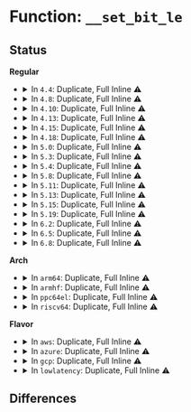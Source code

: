 # Function: <code>__set_bit_le</code>

## Status
<b>Regular</b>
<ul>
<li>
<details>
<summary>In <code>4.4</code>: Duplicate, Full Inline ⚠️</summary>

**Collision:** Static Duplication

**Inline:** Full

**Transformation:** False

**Instances:**

```
In fs/ext4/balloc.c (ffffffff8128feb4)
Location: include/asm-generic/bitops/le.h:67
Inline: True
Inline callers:
  - fs/ext4/balloc.c:ext4_read_block_bitmap_nowait
  - fs/ext4/balloc.c:ext4_read_block_bitmap_nowait
  - fs/ext4/balloc.c:ext4_read_block_bitmap_nowait
  - fs/ext4/balloc.c:ext4_read_block_bitmap_nowait
```
```
In fs/ext4/ialloc.c (ffffffff81292ff7)
Location: include/asm-generic/bitops/le.h:67
Inline: True
```
```
In fs/ext4/super.c (ffffffff812bb79a)
Location: include/asm-generic/bitops/le.h:67
Inline: True
Inline callers:
  - fs/ext4/super.c:ext4_calculate_overhead
  - fs/ext4/super.c:ext4_calculate_overhead
  - fs/ext4/super.c:ext4_calculate_overhead
  - fs/ext4/super.c:ext4_calculate_overhead
  - fs/ext4/super.c:ext4_calculate_overhead
```
```
In fs/ext4/mballoc.c (ffffffff812cebb7)
Location: include/asm-generic/bitops/le.h:67
Inline: True
Inline callers:
  - fs/ext4/mballoc.c:ext4_set_bits
  - fs/ext4/mballoc.c:mb_free_blocks
  - fs/ext4/mballoc.c:mb_free_blocks
  - fs/ext4/mballoc.c:mb_mark_used
  - fs/ext4/mballoc.c:mb_mark_used
```
</details>
</li>
<li>
<details>
<summary>In <code>4.8</code>: Duplicate, Full Inline ⚠️</summary>

**Collision:** Static Duplication

**Inline:** Full

**Transformation:** False

**Instances:**

```
In fs/ext4/balloc.c (ffffffff812bd3f6)
Location: include/asm-generic/bitops/le.h:67
Inline: True
Inline callers:
  - fs/ext4/balloc.c:ext4_read_block_bitmap_nowait
  - fs/ext4/balloc.c:ext4_read_block_bitmap_nowait
  - fs/ext4/balloc.c:ext4_read_block_bitmap_nowait
  - fs/ext4/balloc.c:ext4_read_block_bitmap_nowait
```
```
In fs/ext4/ialloc.c (ffffffff812c05a7)
Location: include/asm-generic/bitops/le.h:67
Inline: True
```
```
In fs/ext4/super.c (ffffffff812ea745)
Location: include/asm-generic/bitops/le.h:67
Inline: True
Inline callers:
  - fs/ext4/super.c:ext4_calculate_overhead
  - fs/ext4/super.c:ext4_calculate_overhead
  - fs/ext4/super.c:ext4_calculate_overhead
  - fs/ext4/super.c:ext4_calculate_overhead
  - fs/ext4/super.c:ext4_calculate_overhead
```
```
In fs/ext4/mballoc.c (ffffffff813010d7)
Location: include/asm-generic/bitops/le.h:67
Inline: True
Inline callers:
  - fs/ext4/mballoc.c:mb_mark_used
  - fs/ext4/mballoc.c:mb_mark_used
  - fs/ext4/mballoc.c:mb_free_blocks
  - fs/ext4/mballoc.c:mb_free_blocks
  - fs/ext4/mballoc.c:ext4_set_bits
```
</details>
</li>
<li>
<details>
<summary>In <code>4.10</code>: Duplicate, Full Inline ⚠️</summary>

**Collision:** Static Duplication

**Inline:** Full

**Transformation:** False

**Instances:**

```
In fs/ext4/balloc.c (ffffffff812d2a46)
Location: include/asm-generic/bitops/le.h:67
Inline: True
Inline callers:
  - fs/ext4/balloc.c:ext4_read_block_bitmap_nowait
  - fs/ext4/balloc.c:ext4_read_block_bitmap_nowait
  - fs/ext4/balloc.c:ext4_read_block_bitmap_nowait
  - fs/ext4/balloc.c:ext4_read_block_bitmap_nowait
```
```
In fs/ext4/ialloc.c (ffffffff812d5bd7)
Location: include/asm-generic/bitops/le.h:67
Inline: True
```
```
In fs/ext4/super.c (ffffffff813004f4)
Location: include/asm-generic/bitops/le.h:67
Inline: True
Inline callers:
  - fs/ext4/super.c:ext4_calculate_overhead
  - fs/ext4/super.c:ext4_calculate_overhead
  - fs/ext4/super.c:ext4_calculate_overhead
  - fs/ext4/super.c:ext4_calculate_overhead
  - fs/ext4/super.c:ext4_calculate_overhead
```
```
In fs/ext4/mballoc.c (ffffffff8131714c)
Location: include/asm-generic/bitops/le.h:67
Inline: True
Inline callers:
  - fs/ext4/mballoc.c:mb_mark_used
  - fs/ext4/mballoc.c:mb_mark_used
  - fs/ext4/mballoc.c:mb_free_blocks
  - fs/ext4/mballoc.c:mb_free_blocks
  - fs/ext4/mballoc.c:ext4_set_bits
```
</details>
</li>
<li>
<details>
<summary>In <code>4.13</code>: Duplicate, Full Inline ⚠️</summary>

**Collision:** Static Duplication

**Inline:** Full

**Transformation:** False

**Instances:**

```
In fs/ext4/balloc.c (ffffffff812e405a)
Location: include/asm-generic/bitops/le.h:67
Inline: True
Inline callers:
  - fs/ext4/balloc.c:ext4_read_block_bitmap_nowait
  - fs/ext4/balloc.c:ext4_read_block_bitmap_nowait
  - fs/ext4/balloc.c:ext4_read_block_bitmap_nowait
  - fs/ext4/balloc.c:ext4_read_block_bitmap_nowait
```
```
In fs/ext4/ialloc.c (ffffffff812f3e57)
Location: include/asm-generic/bitops/le.h:67
Inline: True
```
```
In fs/ext4/mballoc.c (ffffffff8130e198)
Location: include/asm-generic/bitops/le.h:67
Inline: True
Inline callers:
  - fs/ext4/mballoc.c:mb_mark_used
  - fs/ext4/mballoc.c:mb_mark_used
  - fs/ext4/mballoc.c:mb_free_blocks
  - fs/ext4/mballoc.c:mb_free_blocks
  - fs/ext4/mballoc.c:ext4_set_bits
```
```
In fs/ext4/super.c (ffffffff81335315)
Location: include/asm-generic/bitops/le.h:67
Inline: True
Inline callers:
  - fs/ext4/super.c:ext4_calculate_overhead
  - fs/ext4/super.c:ext4_calculate_overhead
  - fs/ext4/super.c:ext4_calculate_overhead
  - fs/ext4/super.c:ext4_calculate_overhead
  - fs/ext4/super.c:ext4_calculate_overhead
```
</details>
</li>
<li>
<details>
<summary>In <code>4.15</code>: Duplicate, Full Inline ⚠️</summary>

**Collision:** Static Duplication

**Inline:** Full

**Transformation:** False

**Instances:**

```
In fs/ext4/balloc.c (ffffffff813089ea)
Location: include/asm-generic/bitops/le.h:68
Inline: True
Inline callers:
  - fs/ext4/balloc.c:ext4_read_block_bitmap_nowait
  - fs/ext4/balloc.c:ext4_read_block_bitmap_nowait
  - fs/ext4/balloc.c:ext4_read_block_bitmap_nowait
  - fs/ext4/balloc.c:ext4_read_block_bitmap_nowait
```
```
In fs/ext4/ialloc.c (ffffffff8131a196)
Location: include/asm-generic/bitops/le.h:68
Inline: True
Inline callers:
  - fs/ext4/ialloc.c:__ext4_new_inode
```
```
In fs/ext4/mballoc.c (ffffffff813332a8)
Location: include/asm-generic/bitops/le.h:68
Inline: True
Inline callers:
  - fs/ext4/mballoc.c:mb_mark_used
  - fs/ext4/mballoc.c:mb_mark_used
  - fs/ext4/mballoc.c:mb_free_blocks
  - fs/ext4/mballoc.c:mb_free_blocks
  - fs/ext4/mballoc.c:ext4_set_bits
```
```
In fs/ext4/super.c (ffffffff81359825)
Location: include/asm-generic/bitops/le.h:68
Inline: True
Inline callers:
  - fs/ext4/super.c:ext4_calculate_overhead
  - fs/ext4/super.c:ext4_calculate_overhead
  - fs/ext4/super.c:ext4_calculate_overhead
  - fs/ext4/super.c:ext4_calculate_overhead
  - fs/ext4/super.c:ext4_calculate_overhead
```
</details>
</li>
<li>
<details>
<summary>In <code>4.18</code>: Duplicate, Full Inline ⚠️</summary>

**Collision:** Static Duplication

**Inline:** Full

**Transformation:** False

**Instances:**

```
In fs/ext4/balloc.c (ffffffff81336979)
Location: include/asm-generic/bitops/le.h:68
Inline: True
Inline callers:
  - fs/ext4/balloc.c:ext4_read_block_bitmap_nowait
  - fs/ext4/balloc.c:ext4_read_block_bitmap_nowait
  - fs/ext4/balloc.c:ext4_read_block_bitmap_nowait
  - fs/ext4/balloc.c:ext4_read_block_bitmap_nowait
```
```
In fs/ext4/ialloc.c (ffffffff81347da0)
Location: include/asm-generic/bitops/le.h:68
Inline: True
Inline callers:
  - fs/ext4/ialloc.c:__ext4_new_inode
```
```
In fs/ext4/mballoc.c (ffffffff81361441)
Location: include/asm-generic/bitops/le.h:68
Inline: True
Inline callers:
  - fs/ext4/mballoc.c:mb_mark_used
  - fs/ext4/mballoc.c:mb_mark_used
  - fs/ext4/mballoc.c:mb_free_blocks
  - fs/ext4/mballoc.c:mb_free_blocks
  - fs/ext4/mballoc.c:ext4_set_bits
```
```
In fs/ext4/super.c (ffffffff813881a1)
Location: include/asm-generic/bitops/le.h:68
Inline: True
Inline callers:
  - fs/ext4/super.c:ext4_calculate_overhead
  - fs/ext4/super.c:ext4_calculate_overhead
  - fs/ext4/super.c:ext4_calculate_overhead
  - fs/ext4/super.c:ext4_calculate_overhead
  - fs/ext4/super.c:ext4_calculate_overhead
```
</details>
</li>
<li>
<details>
<summary>In <code>5.0</code>: Duplicate, Full Inline ⚠️</summary>

**Collision:** Static Duplication

**Inline:** Full

**Transformation:** False

**Instances:**

```
In fs/ext4/balloc.c (ffffffff8134dbf9)
Location: include/asm-generic/bitops/le.h:68
Inline: True
Inline callers:
  - fs/ext4/balloc.c:ext4_read_block_bitmap_nowait
  - fs/ext4/balloc.c:ext4_read_block_bitmap_nowait
  - fs/ext4/balloc.c:ext4_read_block_bitmap_nowait
  - fs/ext4/balloc.c:ext4_read_block_bitmap_nowait
```
```
In fs/ext4/ialloc.c (ffffffff8135ff50)
Location: include/asm-generic/bitops/le.h:68
Inline: True
Inline callers:
  - fs/ext4/ialloc.c:__ext4_new_inode
```
```
In fs/ext4/mballoc.c (ffffffff813796f1)
Location: include/asm-generic/bitops/le.h:68
Inline: True
Inline callers:
  - fs/ext4/mballoc.c:mb_mark_used
  - fs/ext4/mballoc.c:mb_mark_used
  - fs/ext4/mballoc.c:mb_free_blocks
  - fs/ext4/mballoc.c:mb_free_blocks
  - fs/ext4/mballoc.c:ext4_set_bits
```
```
In fs/ext4/super.c (ffffffff813a0d71)
Location: include/asm-generic/bitops/le.h:68
Inline: True
Inline callers:
  - fs/ext4/super.c:ext4_calculate_overhead
  - fs/ext4/super.c:ext4_calculate_overhead
  - fs/ext4/super.c:ext4_calculate_overhead
  - fs/ext4/super.c:ext4_calculate_overhead
  - fs/ext4/super.c:ext4_calculate_overhead
```
</details>
</li>
<li>
<details>
<summary>In <code>5.3</code>: Duplicate, Full Inline ⚠️</summary>

**Collision:** Static Duplication

**Inline:** Full

**Transformation:** False

**Instances:**

```
In fs/ext4/balloc.c (ffffffff813765d6)
Location: include/asm-generic/bitops/le.h:68
Inline: True
Inline callers:
  - fs/ext4/balloc.c:ext4_read_block_bitmap_nowait
  - fs/ext4/balloc.c:ext4_read_block_bitmap_nowait
  - fs/ext4/balloc.c:ext4_read_block_bitmap_nowait
  - fs/ext4/balloc.c:ext4_read_block_bitmap_nowait
```
```
In fs/ext4/ialloc.c (ffffffff813890c1)
Location: include/asm-generic/bitops/le.h:68
Inline: True
Inline callers:
  - fs/ext4/ialloc.c:__ext4_new_inode
```
```
In fs/ext4/mballoc.c (ffffffff813a320b)
Location: include/asm-generic/bitops/le.h:68
Inline: True
Inline callers:
  - fs/ext4/mballoc.c:mb_mark_used
  - fs/ext4/mballoc.c:mb_mark_used
  - fs/ext4/mballoc.c:mb_free_blocks
  - fs/ext4/mballoc.c:mb_free_blocks
  - fs/ext4/mballoc.c:ext4_set_bits
```
```
In fs/ext4/super.c (ffffffff813cb62a)
Location: include/asm-generic/bitops/le.h:68
Inline: True
Inline callers:
  - fs/ext4/super.c:ext4_calculate_overhead
  - fs/ext4/super.c:ext4_calculate_overhead
  - fs/ext4/super.c:ext4_calculate_overhead
  - fs/ext4/super.c:ext4_calculate_overhead
  - fs/ext4/super.c:ext4_calculate_overhead
```
</details>
</li>
<li>
<details>
<summary>In <code>5.4</code>: Duplicate, Full Inline ⚠️</summary>

**Collision:** Static Duplication

**Inline:** Full

**Transformation:** False

**Instances:**

```
In fs/ext4/balloc.c (ffffffff8138e846)
Location: include/asm-generic/bitops/le.h:68
Inline: True
Inline callers:
  - fs/ext4/balloc.c:ext4_read_block_bitmap_nowait
  - fs/ext4/balloc.c:ext4_read_block_bitmap_nowait
  - fs/ext4/balloc.c:ext4_read_block_bitmap_nowait
  - fs/ext4/balloc.c:ext4_read_block_bitmap_nowait
```
```
In fs/ext4/ialloc.c (ffffffff813a1a47)
Location: include/asm-generic/bitops/le.h:68
Inline: True
Inline callers:
  - fs/ext4/ialloc.c:__ext4_new_inode
```
```
In fs/ext4/mballoc.c (ffffffff813bc06b)
Location: include/asm-generic/bitops/le.h:68
Inline: True
Inline callers:
  - fs/ext4/mballoc.c:mb_mark_used
  - fs/ext4/mballoc.c:mb_mark_used
  - fs/ext4/mballoc.c:mb_free_blocks
  - fs/ext4/mballoc.c:mb_free_blocks
  - fs/ext4/mballoc.c:ext4_set_bits
```
```
In fs/ext4/super.c (ffffffff813e49ea)
Location: include/asm-generic/bitops/le.h:68
Inline: True
Inline callers:
  - fs/ext4/super.c:ext4_calculate_overhead
  - fs/ext4/super.c:ext4_calculate_overhead
  - fs/ext4/super.c:ext4_calculate_overhead
  - fs/ext4/super.c:ext4_calculate_overhead
  - fs/ext4/super.c:ext4_calculate_overhead
```
</details>
</li>
<li>
<details>
<summary>In <code>5.8</code>: Duplicate, Full Inline ⚠️</summary>

**Collision:** Static Duplication

**Inline:** Full

**Transformation:** False

**Instances:**

```
In fs/ext4/balloc.c (ffffffff813d9c1d)
Location: include/asm-generic/bitops/le.h:68
Inline: True
Inline callers:
  - fs/ext4/balloc.c:ext4_init_block_bitmap
  - fs/ext4/balloc.c:ext4_init_block_bitmap
  - fs/ext4/balloc.c:ext4_init_block_bitmap
  - fs/ext4/balloc.c:ext4_init_block_bitmap
```
```
In fs/ext4/ialloc.c (ffffffff813edca2)
Location: include/asm-generic/bitops/le.h:68
Inline: True
Inline callers:
  - fs/ext4/ialloc.c:__ext4_new_inode
```
```
In fs/ext4/mballoc.c (ffffffff81407c9f)
Location: include/asm-generic/bitops/le.h:68
Inline: True
Inline callers:
  - fs/ext4/mballoc.c:mb_mark_used
  - fs/ext4/mballoc.c:mb_mark_used
  - fs/ext4/mballoc.c:mb_buddy_mark_free
  - fs/ext4/mballoc.c:mb_buddy_mark_free
  - fs/ext4/mballoc.c:ext4_set_bits
```
```
In fs/ext4/super.c (ffffffff8142ce36)
Location: include/asm-generic/bitops/le.h:68
Inline: True
Inline callers:
  - fs/ext4/super.c:count_overhead
  - fs/ext4/super.c:count_overhead
  - fs/ext4/super.c:count_overhead
  - fs/ext4/super.c:count_overhead
  - fs/ext4/super.c:count_overhead
```
</details>
</li>
<li>
<details>
<summary>In <code>5.11</code>: Duplicate, Full Inline ⚠️</summary>

**Collision:** Static Duplication

**Inline:** Full

**Transformation:** False

**Instances:**

```
In fs/ext4/balloc.c (ffffffff813eb8cd)
Location: include/asm-generic/bitops/le.h:68
Inline: True
Inline callers:
  - fs/ext4/balloc.c:ext4_init_block_bitmap
  - fs/ext4/balloc.c:ext4_init_block_bitmap
  - fs/ext4/balloc.c:ext4_init_block_bitmap
  - fs/ext4/balloc.c:ext4_init_block_bitmap
```
```
In fs/ext4/ialloc.c (ffffffff814001f2)
Location: include/asm-generic/bitops/le.h:68
Inline: True
Inline callers:
  - fs/ext4/ialloc.c:__ext4_new_inode
  - fs/ext4/ialloc.c:ext4_mark_inode_used
```
```
In fs/ext4/mballoc.c (ffffffff8141a6ef)
Location: include/asm-generic/bitops/le.h:68
Inline: True
Inline callers:
  - fs/ext4/mballoc.c:mb_mark_used
  - fs/ext4/mballoc.c:mb_mark_used
  - fs/ext4/mballoc.c:mb_buddy_mark_free
  - fs/ext4/mballoc.c:mb_buddy_mark_free
  - fs/ext4/mballoc.c:ext4_set_bits
```
```
In fs/ext4/super.c (ffffffff81445c36)
Location: include/asm-generic/bitops/le.h:68
Inline: True
Inline callers:
  - fs/ext4/super.c:count_overhead
  - fs/ext4/super.c:count_overhead
  - fs/ext4/super.c:count_overhead
  - fs/ext4/super.c:count_overhead
  - fs/ext4/super.c:count_overhead
```
</details>
</li>
<li>
<details>
<summary>In <code>5.13</code>: Duplicate, Full Inline ⚠️</summary>

**Collision:** Static Duplication

**Inline:** Full

**Transformation:** False

**Instances:**

```
In fs/ext4/balloc.c (ffffffff813f1e0d)
Location: include/asm-generic/bitops/le.h:98
Inline: True
Inline callers:
  - fs/ext4/balloc.c:ext4_init_block_bitmap
  - fs/ext4/balloc.c:ext4_init_block_bitmap
  - fs/ext4/balloc.c:ext4_init_block_bitmap
  - fs/ext4/balloc.c:ext4_init_block_bitmap
```
```
In fs/ext4/ialloc.c (ffffffff8140668d)
Location: include/asm-generic/bitops/le.h:98
Inline: True
Inline callers:
  - fs/ext4/ialloc.c:__ext4_new_inode
  - fs/ext4/ialloc.c:ext4_mark_inode_used
```
```
In fs/ext4/mballoc.c (ffffffff81420b9e)
Location: include/asm-generic/bitops/le.h:98
Inline: True
Inline callers:
  - fs/ext4/mballoc.c:mb_mark_used
  - fs/ext4/mballoc.c:mb_mark_used
  - fs/ext4/mballoc.c:mb_buddy_mark_free
  - fs/ext4/mballoc.c:mb_buddy_mark_free
  - fs/ext4/mballoc.c:ext4_set_bits
```
```
In fs/ext4/super.c (ffffffff8144b500)
Location: include/asm-generic/bitops/le.h:98
Inline: True
Inline callers:
  - fs/ext4/super.c:count_overhead
  - fs/ext4/super.c:count_overhead
  - fs/ext4/super.c:count_overhead
  - fs/ext4/super.c:count_overhead
  - fs/ext4/super.c:count_overhead
```
</details>
</li>
<li>
<details>
<summary>In <code>5.15</code>: Duplicate, Full Inline ⚠️</summary>

**Collision:** Static Duplication

**Inline:** Full

**Transformation:** False

**Instances:**

```
In fs/ext4/balloc.c (ffffffff81443e41)
Location: include/asm-generic/bitops/le.h:98
Inline: True
Inline callers:
  - fs/ext4/balloc.c:ext4_init_block_bitmap
  - fs/ext4/balloc.c:ext4_init_block_bitmap
  - fs/ext4/balloc.c:ext4_init_block_bitmap
  - fs/ext4/balloc.c:ext4_init_block_bitmap
```
```
In fs/ext4/ialloc.c (ffffffff81458f02)
Location: include/asm-generic/bitops/le.h:98
Inline: True
Inline callers:
  - fs/ext4/ialloc.c:__ext4_new_inode
  - fs/ext4/ialloc.c:ext4_mark_inode_used
```
```
In fs/ext4/mballoc.c (ffffffff81473fa5)
Location: include/asm-generic/bitops/le.h:98
Inline: True
Inline callers:
  - fs/ext4/mballoc.c:mb_mark_used
  - fs/ext4/mballoc.c:mb_mark_used
  - fs/ext4/mballoc.c:mb_buddy_mark_free
  - fs/ext4/mballoc.c:mb_buddy_mark_free
  - fs/ext4/mballoc.c:ext4_set_bits
```
```
In fs/ext4/super.c (ffffffff8149f469)
Location: include/asm-generic/bitops/le.h:98
Inline: True
Inline callers:
  - fs/ext4/super.c:count_overhead
  - fs/ext4/super.c:count_overhead
  - fs/ext4/super.c:count_overhead
  - fs/ext4/super.c:count_overhead
  - fs/ext4/super.c:count_overhead
```
</details>
</li>
<li>
<details>
<summary>In <code>5.19</code>: Duplicate, Full Inline ⚠️</summary>

**Collision:** Static Duplication

**Inline:** Full

**Transformation:** False

**Instances:**

```
In fs/ext4/balloc.c (ffffffff814bfd1d)
Location: include/asm-generic/bitops/le.h:34
Inline: True
Inline callers:
  - fs/ext4/balloc.c:ext4_init_block_bitmap
  - fs/ext4/balloc.c:ext4_init_block_bitmap
  - fs/ext4/balloc.c:ext4_init_block_bitmap
  - fs/ext4/balloc.c:ext4_init_block_bitmap
```
```
In fs/ext4/ialloc.c (ffffffff814d70e7)
Location: include/asm-generic/bitops/le.h:34
Inline: True
Inline callers:
  - fs/ext4/ialloc.c:__ext4_new_inode
  - fs/ext4/ialloc.c:ext4_mark_inode_used
  - fs/ext4/ialloc.c:ext4_read_inode_bitmap
```
```
In fs/ext4/mballoc.c (ffffffff814f6018)
Location: include/asm-generic/bitops/le.h:34
Inline: True
Inline callers:
  - fs/ext4/mballoc.c:mb_mark_used
  - fs/ext4/mballoc.c:mb_mark_used
  - fs/ext4/mballoc.c:mb_buddy_mark_free
  - fs/ext4/mballoc.c:mb_buddy_mark_free
  - fs/ext4/mballoc.c:mb_set_bits
```
```
In fs/ext4/super.c (ffffffff81525d09)
Location: include/asm-generic/bitops/le.h:34
Inline: True
Inline callers:
  - fs/ext4/super.c:count_overhead
  - fs/ext4/super.c:count_overhead
  - fs/ext4/super.c:count_overhead
  - fs/ext4/super.c:count_overhead
  - fs/ext4/super.c:count_overhead
```
</details>
</li>
<li>
<details>
<summary>In <code>6.2</code>: Duplicate, Full Inline ⚠️</summary>

**Collision:** Static Duplication

**Inline:** Full

**Transformation:** False

**Instances:**

```
In fs/ext4/balloc.c (ffffffff81557cfd)
Location: include/asm-generic/bitops/le.h:34
Inline: True
Inline callers:
  - fs/ext4/balloc.c:ext4_init_block_bitmap
  - fs/ext4/balloc.c:ext4_init_block_bitmap
  - fs/ext4/balloc.c:ext4_init_block_bitmap
  - fs/ext4/balloc.c:ext4_init_block_bitmap
```
```
In fs/ext4/ialloc.c (ffffffff8156fe6c)
Location: include/asm-generic/bitops/le.h:34
Inline: True
Inline callers:
  - fs/ext4/ialloc.c:__ext4_new_inode
  - fs/ext4/ialloc.c:ext4_mark_inode_used
```
```
In fs/ext4/mballoc.c (ffffffff81590390)
Location: include/asm-generic/bitops/le.h:34
Inline: True
Inline callers:
  - fs/ext4/mballoc.c:mb_mark_used
  - fs/ext4/mballoc.c:mb_mark_used
  - fs/ext4/mballoc.c:mb_buddy_mark_free
  - fs/ext4/mballoc.c:mb_buddy_mark_free
  - fs/ext4/mballoc.c:mb_set_bits
```
```
In fs/ext4/super.c (ffffffff815c341b)
Location: include/asm-generic/bitops/le.h:34
Inline: True
Inline callers:
  - fs/ext4/super.c:count_overhead
  - fs/ext4/super.c:count_overhead
  - fs/ext4/super.c:count_overhead
  - fs/ext4/super.c:count_overhead
  - fs/ext4/super.c:count_overhead
```
</details>
</li>
<li>
<details>
<summary>In <code>6.5</code>: Duplicate, Full Inline ⚠️</summary>

**Collision:** Static Duplication

**Inline:** Full

**Transformation:** False

**Instances:**

```
In fs/ext4/balloc.c (ffffffff8158fa4d)
Location: include/asm-generic/bitops/le.h:34
Inline: True
Inline callers:
  - fs/ext4/balloc.c:ext4_init_block_bitmap
  - fs/ext4/balloc.c:ext4_init_block_bitmap
  - fs/ext4/balloc.c:ext4_init_block_bitmap
  - fs/ext4/balloc.c:ext4_init_block_bitmap
```
```
In fs/ext4/ialloc.c (ffffffff815a7cee)
Location: include/asm-generic/bitops/le.h:34
Inline: True
Inline callers:
  - fs/ext4/ialloc.c:__ext4_new_inode
  - fs/ext4/ialloc.c:ext4_mark_inode_used
```
```
In fs/ext4/mballoc.c (ffffffff815c754b)
Location: include/asm-generic/bitops/le.h:34
Inline: True
Inline callers:
  - fs/ext4/mballoc.c:mb_mark_used
  - fs/ext4/mballoc.c:mb_mark_used
  - fs/ext4/mballoc.c:mb_buddy_mark_free
  - fs/ext4/mballoc.c:mb_buddy_mark_free
  - fs/ext4/mballoc.c:mb_set_bits
```
```
In fs/ext4/super.c (ffffffff815fab6b)
Location: include/asm-generic/bitops/le.h:34
Inline: True
Inline callers:
  - fs/ext4/super.c:count_overhead
  - fs/ext4/super.c:count_overhead
  - fs/ext4/super.c:count_overhead
  - fs/ext4/super.c:count_overhead
  - fs/ext4/super.c:count_overhead
```
</details>
</li>
<li>
<details>
<summary>In <code>6.8</code>: Duplicate, Full Inline ⚠️</summary>

**Collision:** Static Duplication

**Inline:** Full

**Transformation:** False

**Instances:**

```
In fs/ext4/balloc.c (ffffffff815c85cf)
Location: include/asm-generic/bitops/le.h:34
Inline: True
Inline callers:
  - fs/ext4/balloc.c:ext4_init_block_bitmap
  - fs/ext4/balloc.c:ext4_init_block_bitmap
  - fs/ext4/balloc.c:ext4_init_block_bitmap
  - fs/ext4/balloc.c:ext4_init_block_bitmap
```
```
In fs/ext4/ialloc.c (ffffffff815e0afe)
Location: include/asm-generic/bitops/le.h:34
Inline: True
Inline callers:
  - fs/ext4/ialloc.c:__ext4_new_inode
  - fs/ext4/ialloc.c:ext4_mark_inode_used
```
```
In fs/ext4/mballoc.c (ffffffff815fdd3b)
Location: include/asm-generic/bitops/le.h:34
Inline: True
Inline callers:
  - fs/ext4/mballoc.c:mb_mark_used
  - fs/ext4/mballoc.c:mb_mark_used
  - fs/ext4/mballoc.c:mb_buddy_mark_free
  - fs/ext4/mballoc.c:mb_buddy_mark_free
  - fs/ext4/mballoc.c:mb_set_bits
```
```
In fs/ext4/super.c (ffffffff8163374b)
Location: include/asm-generic/bitops/le.h:34
Inline: True
Inline callers:
  - fs/ext4/super.c:count_overhead
  - fs/ext4/super.c:count_overhead
  - fs/ext4/super.c:count_overhead
  - fs/ext4/super.c:count_overhead
  - fs/ext4/super.c:count_overhead
```
</details>
</li>
</ul>
<b>Arch</b>
<ul>
<li>
<details>
<summary>In <code>arm64</code>: Duplicate, Full Inline ⚠️</summary>

**Collision:** Static Duplication

**Inline:** Full

**Transformation:** False

**Instances:**

```
In fs/ext4/balloc.c (ffff800010460bd0)
Location: include/asm-generic/bitops/le.h:68
Inline: True
Inline callers:
  - fs/ext4/balloc.c:ext4_read_block_bitmap_nowait
  - fs/ext4/balloc.c:ext4_read_block_bitmap_nowait
  - fs/ext4/balloc.c:ext4_read_block_bitmap_nowait
  - fs/ext4/balloc.c:ext4_read_block_bitmap_nowait
```
```
In fs/ext4/ialloc.c (ffff800010475220)
Location: include/asm-generic/bitops/le.h:68
Inline: True
Inline callers:
  - fs/ext4/ialloc.c:__ext4_new_inode
```
```
In fs/ext4/mballoc.c (ffff800010492cac)
Location: include/asm-generic/bitops/le.h:68
Inline: True
Inline callers:
  - fs/ext4/mballoc.c:mb_mark_used
  - fs/ext4/mballoc.c:mb_mark_used
  - fs/ext4/mballoc.c:mb_free_blocks
  - fs/ext4/mballoc.c:mb_free_blocks
  - fs/ext4/mballoc.c:ext4_set_bits
```
```
In fs/ext4/super.c (ffff8000104bdf6c)
Location: include/asm-generic/bitops/le.h:68
Inline: True
Inline callers:
  - fs/ext4/super.c:ext4_calculate_overhead
  - fs/ext4/super.c:ext4_calculate_overhead
  - fs/ext4/super.c:ext4_calculate_overhead
  - fs/ext4/super.c:ext4_calculate_overhead
  - fs/ext4/super.c:ext4_calculate_overhead
```
</details>
</li>
<li>
<details>
<summary>In <code>armhf</code>: Duplicate, Full Inline ⚠️</summary>

**Collision:** Static Duplication

**Inline:** Full

**Transformation:** False

**Instances:**

```
In fs/ext4/balloc.c (c0621298)
Location: include/asm-generic/bitops/le.h:68
Inline: True
Inline callers:
  - fs/ext4/balloc.c:ext4_read_block_bitmap_nowait
  - fs/ext4/balloc.c:ext4_read_block_bitmap_nowait
  - fs/ext4/balloc.c:ext4_read_block_bitmap_nowait
  - fs/ext4/balloc.c:ext4_read_block_bitmap_nowait
```
```
In fs/ext4/ialloc.c (c0636888)
Location: include/asm-generic/bitops/le.h:68
Inline: True
Inline callers:
  - fs/ext4/ialloc.c:__ext4_new_inode
```
```
In fs/ext4/mballoc.c (c0653fe8)
Location: include/asm-generic/bitops/le.h:68
Inline: True
Inline callers:
  - fs/ext4/mballoc.c:mb_mark_used
  - fs/ext4/mballoc.c:mb_mark_used
  - fs/ext4/mballoc.c:mb_free_blocks
  - fs/ext4/mballoc.c:mb_free_blocks
  - fs/ext4/mballoc.c:ext4_set_bits
```
```
In fs/ext4/super.c (c06817d8)
Location: include/asm-generic/bitops/le.h:68
Inline: True
Inline callers:
  - fs/ext4/super.c:ext4_calculate_overhead
  - fs/ext4/super.c:ext4_calculate_overhead
  - fs/ext4/super.c:ext4_calculate_overhead
  - fs/ext4/super.c:ext4_calculate_overhead
  - fs/ext4/super.c:ext4_calculate_overhead
```
</details>
</li>
<li>
<details>
<summary>In <code>ppc64el</code>: Duplicate, Full Inline ⚠️</summary>

**Collision:** Static Duplication

**Inline:** Full

**Transformation:** False

**Instances:**

```
In fs/ext4/balloc.c (c00000000057d150)
Location: include/asm-generic/bitops/le.h:68
Inline: True
Inline callers:
  - fs/ext4/balloc.c:ext4_read_block_bitmap_nowait
  - fs/ext4/balloc.c:ext4_read_block_bitmap_nowait
  - fs/ext4/balloc.c:ext4_read_block_bitmap_nowait
  - fs/ext4/balloc.c:ext4_read_block_bitmap_nowait
```
```
In fs/ext4/ialloc.c (c000000000596c20)
Location: include/asm-generic/bitops/le.h:68
Inline: True
Inline callers:
  - fs/ext4/ialloc.c:__ext4_new_inode
```
```
In fs/ext4/mballoc.c (c0000000005bb3b4)
Location: include/asm-generic/bitops/le.h:68
Inline: True
Inline callers:
  - fs/ext4/mballoc.c:mb_mark_used
  - fs/ext4/mballoc.c:mb_mark_used
  - fs/ext4/mballoc.c:mb_free_blocks
  - fs/ext4/mballoc.c:mb_free_blocks
  - fs/ext4/mballoc.c:ext4_set_bits
```
```
In fs/ext4/super.c (c0000000005f4344)
Location: include/asm-generic/bitops/le.h:68
Inline: True
Inline callers:
  - fs/ext4/super.c:ext4_calculate_overhead
  - fs/ext4/super.c:ext4_calculate_overhead
  - fs/ext4/super.c:ext4_calculate_overhead
  - fs/ext4/super.c:ext4_calculate_overhead
  - fs/ext4/super.c:ext4_calculate_overhead
```
</details>
</li>
<li>
<details>
<summary>In <code>riscv64</code>: Duplicate, Full Inline ⚠️</summary>

**Collision:** Static Duplication

**Inline:** Full

**Transformation:** False

**Instances:**

```
In fs/ext4/balloc.c (ffffffe0002eff4e)
Location: include/asm-generic/bitops/le.h:68
Inline: True
Inline callers:
  - fs/ext4/balloc.c:ext4_read_block_bitmap_nowait
  - fs/ext4/balloc.c:ext4_read_block_bitmap_nowait
  - fs/ext4/balloc.c:ext4_read_block_bitmap_nowait
  - fs/ext4/balloc.c:ext4_read_block_bitmap_nowait
```
```
In fs/ext4/ialloc.c (ffffffe000300bf4)
Location: include/asm-generic/bitops/le.h:68
Inline: True
Inline callers:
  - fs/ext4/ialloc.c:__ext4_new_inode
```
```
In fs/ext4/mballoc.c (ffffffe000317866)
Location: include/asm-generic/bitops/le.h:68
Inline: True
Inline callers:
  - fs/ext4/mballoc.c:mb_mark_used
  - fs/ext4/mballoc.c:mb_mark_used
  - fs/ext4/mballoc.c:mb_free_blocks
  - fs/ext4/mballoc.c:mb_free_blocks
  - fs/ext4/mballoc.c:ext4_set_bits
```
```
In fs/ext4/super.c (ffffffe000339998)
Location: include/asm-generic/bitops/le.h:68
Inline: True
Inline callers:
  - fs/ext4/super.c:ext4_calculate_overhead
  - fs/ext4/super.c:ext4_calculate_overhead
  - fs/ext4/super.c:ext4_calculate_overhead
  - fs/ext4/super.c:ext4_calculate_overhead
  - fs/ext4/super.c:ext4_calculate_overhead
```
</details>
</li>
</ul>
<b>Flavor</b>
<ul>
<li>
<details>
<summary>In <code>aws</code>: Duplicate, Full Inline ⚠️</summary>

**Collision:** Static Duplication

**Inline:** Full

**Transformation:** False

**Instances:**

```
In fs/ext4/balloc.c (ffffffff81386e26)
Location: include/asm-generic/bitops/le.h:68
Inline: True
Inline callers:
  - fs/ext4/balloc.c:ext4_read_block_bitmap_nowait
  - fs/ext4/balloc.c:ext4_read_block_bitmap_nowait
  - fs/ext4/balloc.c:ext4_read_block_bitmap_nowait
  - fs/ext4/balloc.c:ext4_read_block_bitmap_nowait
```
```
In fs/ext4/ialloc.c (ffffffff8139a027)
Location: include/asm-generic/bitops/le.h:68
Inline: True
Inline callers:
  - fs/ext4/ialloc.c:__ext4_new_inode
```
```
In fs/ext4/mballoc.c (ffffffff813b464b)
Location: include/asm-generic/bitops/le.h:68
Inline: True
Inline callers:
  - fs/ext4/mballoc.c:mb_mark_used
  - fs/ext4/mballoc.c:mb_mark_used
  - fs/ext4/mballoc.c:mb_free_blocks
  - fs/ext4/mballoc.c:mb_free_blocks
  - fs/ext4/mballoc.c:ext4_set_bits
```
```
In fs/ext4/super.c (ffffffff813dcfca)
Location: include/asm-generic/bitops/le.h:68
Inline: True
Inline callers:
  - fs/ext4/super.c:ext4_calculate_overhead
  - fs/ext4/super.c:ext4_calculate_overhead
  - fs/ext4/super.c:ext4_calculate_overhead
  - fs/ext4/super.c:ext4_calculate_overhead
  - fs/ext4/super.c:ext4_calculate_overhead
```
</details>
</li>
<li>
<details>
<summary>In <code>azure</code>: Duplicate, Full Inline ⚠️</summary>

**Collision:** Static Duplication

**Inline:** Full

**Transformation:** False

**Instances:**

```
In fs/ext4/balloc.c (ffffffff813778b6)
Location: include/asm-generic/bitops/le.h:68
Inline: True
Inline callers:
  - fs/ext4/balloc.c:ext4_read_block_bitmap_nowait
  - fs/ext4/balloc.c:ext4_read_block_bitmap_nowait
  - fs/ext4/balloc.c:ext4_read_block_bitmap_nowait
  - fs/ext4/balloc.c:ext4_read_block_bitmap_nowait
```
```
In fs/ext4/ialloc.c (ffffffff8138aab7)
Location: include/asm-generic/bitops/le.h:68
Inline: True
Inline callers:
  - fs/ext4/ialloc.c:__ext4_new_inode
```
```
In fs/ext4/mballoc.c (ffffffff813a50db)
Location: include/asm-generic/bitops/le.h:68
Inline: True
Inline callers:
  - fs/ext4/mballoc.c:mb_mark_used
  - fs/ext4/mballoc.c:mb_mark_used
  - fs/ext4/mballoc.c:mb_free_blocks
  - fs/ext4/mballoc.c:mb_free_blocks
  - fs/ext4/mballoc.c:ext4_set_bits
```
```
In fs/ext4/super.c (ffffffff813cda4a)
Location: include/asm-generic/bitops/le.h:68
Inline: True
Inline callers:
  - fs/ext4/super.c:ext4_calculate_overhead
  - fs/ext4/super.c:ext4_calculate_overhead
  - fs/ext4/super.c:ext4_calculate_overhead
  - fs/ext4/super.c:ext4_calculate_overhead
  - fs/ext4/super.c:ext4_calculate_overhead
```
</details>
</li>
<li>
<details>
<summary>In <code>gcp</code>: Duplicate, Full Inline ⚠️</summary>

**Collision:** Static Duplication

**Inline:** Full

**Transformation:** False

**Instances:**

```
In fs/ext4/balloc.c (ffffffff813848f6)
Location: include/asm-generic/bitops/le.h:68
Inline: True
Inline callers:
  - fs/ext4/balloc.c:ext4_read_block_bitmap_nowait
  - fs/ext4/balloc.c:ext4_read_block_bitmap_nowait
  - fs/ext4/balloc.c:ext4_read_block_bitmap_nowait
  - fs/ext4/balloc.c:ext4_read_block_bitmap_nowait
```
```
In fs/ext4/ialloc.c (ffffffff81397887)
Location: include/asm-generic/bitops/le.h:68
Inline: True
Inline callers:
  - fs/ext4/ialloc.c:__ext4_new_inode
```
```
In fs/ext4/mballoc.c (ffffffff813b1eab)
Location: include/asm-generic/bitops/le.h:68
Inline: True
Inline callers:
  - fs/ext4/mballoc.c:mb_mark_used
  - fs/ext4/mballoc.c:mb_mark_used
  - fs/ext4/mballoc.c:mb_free_blocks
  - fs/ext4/mballoc.c:mb_free_blocks
  - fs/ext4/mballoc.c:ext4_set_bits
```
```
In fs/ext4/super.c (ffffffff813da46a)
Location: include/asm-generic/bitops/le.h:68
Inline: True
Inline callers:
  - fs/ext4/super.c:ext4_calculate_overhead
  - fs/ext4/super.c:ext4_calculate_overhead
  - fs/ext4/super.c:ext4_calculate_overhead
  - fs/ext4/super.c:ext4_calculate_overhead
  - fs/ext4/super.c:ext4_calculate_overhead
```
</details>
</li>
<li>
<details>
<summary>In <code>lowlatency</code>: Duplicate, Full Inline ⚠️</summary>

**Collision:** Static Duplication

**Inline:** Full

**Transformation:** False

**Instances:**

```
In fs/ext4/balloc.c (ffffffff81398471)
Location: include/asm-generic/bitops/le.h:68
Inline: True
Inline callers:
  - fs/ext4/balloc.c:ext4_read_block_bitmap_nowait
  - fs/ext4/balloc.c:ext4_read_block_bitmap_nowait
  - fs/ext4/balloc.c:ext4_read_block_bitmap_nowait
  - fs/ext4/balloc.c:ext4_read_block_bitmap_nowait
```
```
In fs/ext4/ialloc.c (ffffffff813ac158)
Location: include/asm-generic/bitops/le.h:68
Inline: True
Inline callers:
  - fs/ext4/ialloc.c:__ext4_new_inode
```
```
In fs/ext4/mballoc.c (ffffffff813c69eb)
Location: include/asm-generic/bitops/le.h:68
Inline: True
Inline callers:
  - fs/ext4/mballoc.c:mb_mark_used
  - fs/ext4/mballoc.c:mb_mark_used
  - fs/ext4/mballoc.c:mb_free_blocks
  - fs/ext4/mballoc.c:mb_free_blocks
  - fs/ext4/mballoc.c:ext4_set_bits
```
```
In fs/ext4/super.c (ffffffff813ef74a)
Location: include/asm-generic/bitops/le.h:68
Inline: True
Inline callers:
  - fs/ext4/super.c:ext4_calculate_overhead
  - fs/ext4/super.c:ext4_calculate_overhead
  - fs/ext4/super.c:ext4_calculate_overhead
  - fs/ext4/super.c:ext4_calculate_overhead
  - fs/ext4/super.c:ext4_calculate_overhead
```
</details>
</li>
</ul>

## Differences
